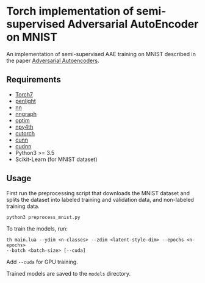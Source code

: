 Torch implementation of semi-supervised Adversarial AutoEncoder on MNIST
===

An implementation of semi-supervised AAE training on MNIST described in the paper 
[Adversarial Autoencoders](https://arxiv.org/abs/1511.05644).


## Requirements

- [Torch7](https://github.com/torch/torch7)
- [penlight](https://github.com/stevedonovan/Penlight)
- [nn](https://github.com/torch/nn)
- [nngraph](https://github.com/torch/nngraph)
- [optim](https://github.com/torch/optim)
- [npy4th](https://github.com/htwaijry/npy4th)
- [cutorch](https://github.com/torch/cutorch)
- [cunn](https://github.com/torch/cunn)
- [cudnn](https://github.com/soumith/cudnn.torch)
- Python3 >= 3.5
- Scikit-Learn (for MNIST dataset)

## Usage

First run the preprocessing script that downloads the MNIST dataset and splits
the dataset into labeled training and validation data, and non-labeled training
data.
```
python3 preprocess_mnist.py
```

To train the models, run:
```
th main.lua --ydim <n-classes> --zdim <latent-style-dim> --epochs <n-epochs>
--batch <batch-size> [--cuda]
```

Add `--cuda` for GPU training.

Trained models are saved to the `models` directory.
